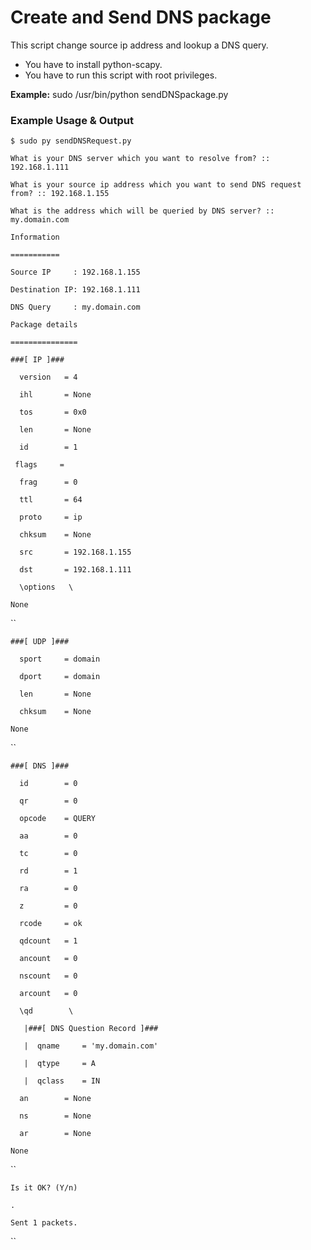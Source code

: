Create and Send DNS package
===========================
This script change source ip address and lookup a DNS query.

* You have to install python-scapy.
* You have to run this script with root privileges.

**Example:** sudo /usr/bin/python sendDNSpackage.py

### Example Usage & Output


`$ sudo py sendDNSRequest.py`

`What is your DNS server which you want to resolve from? :: 192.168.1.111`

`What is your source ip address which you want to send DNS request from? :: 192.168.1.155`

`What is the address which will be queried by DNS server? :: my.domain.com`



`Information`

`===========`

`Source IP     : 192.168.1.155`

`Destination IP: 192.168.1.111`

`DNS Query     : my.domain.com`



`Package details`

`===============`



`###[ IP ]###`

`  version   = 4`

`  ihl       = None`

`  tos       = 0x0`

`  len       = None`

`  id        = 1`

`  flags     = `

`  frag      = 0`

`  ttl       = 64`

`  proto     = ip`

`  chksum    = None`

`  src       = 192.168.1.155`

`  dst       = 192.168.1.111`

`  \options   \`

`None`

``

`###[ UDP ]###`

`  sport     = domain`

`  dport     = domain`

`  len       = None`

`  chksum    = None`

`None`

``

`###[ DNS ]###`

`  id        = 0`

`  qr        = 0`

`  opcode    = QUERY`

`  aa        = 0`

`  tc        = 0`

`  rd        = 1`

`  ra        = 0`

`  z         = 0`

`  rcode     = ok`

`  qdcount   = 1`

`  ancount   = 0`

`  nscount   = 0`

`  arcount   = 0`

`  \qd        \`

`   |###[ DNS Question Record ]###`

`   |  qname     = 'my.domain.com'`

`   |  qtype     = A`

`   |  qclass    = IN`

`  an        = None`

`  ns        = None`

`  ar        = None`

`None`

``

`Is it OK? (Y/n)`

`.`

`Sent 1 packets.`

``
